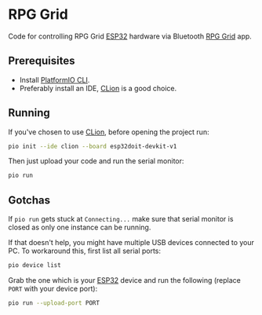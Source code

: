 # RPG Grid
Code for controlling RPG Grid [ESP32] hardware via Bluetooth [RPG Grid] app.

## Prerequisites
* Install [PlatformIO CLI].
* Preferably install an IDE, [CLion] is a good choice.

## Running
If you've chosen to use [CLion], before opening the project run:
```bash
pio init --ide clion --board esp32doit-devkit-v1
```

Then just upload your code and run the serial monitor:
```bash
pio run
```

## Gotchas
If `pio run` gets stuck at `Connecting...` make sure that serial monitor is
closed as only one instance can be running.

If that doesn't help, you might have multiple USB devices connected to your PC.
To workaround this, first list all serial ports:
```bash
pio device list
```

Grab the one which is your [ESP32] device and run the following (replace `PORT`
with your device port):
```bash
pio run --upload-port PORT
```

[PlatformIO CLI]: https://platformio.org/install/cli
[RPG Grid]: https://github.com/Edvinas01/rpg-grid
[ESP32]: https://www.espressif.com/en/products/hardware/esp32/overview
[CLion]: https://www.jetbrains.com/clion
